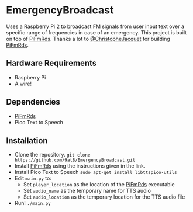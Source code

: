 # EmergencyBroadcast
Uses a Raspberry Pi 2 to broadcast FM signals from user input text over a specific range of frequencies in case of an emergency.
This project is built on top of [PiFmRds](https://github.com/ChristopheJacquet/PiFmRds).
Thanks a lot to [@ChristopheJacquet](https://github.com/ChristopheJacquet) for building [PiFmRds](https://github.com/ChristopheJacquet/PiFmRds).

## Hardware Requirements
- Raspberry Pi
- A wire!

## Dependencies
- [PiFmRds](https://github.com/ChristopheJacquet/PiFmRds)
- Pico Text to Speech

## Installation
- Clone the repository.
  `git clone https://github.com/9at8/EmergencyBroadcast.git`
- Install [PiFmRds](https://github.com/ChristopheJacquet/PiFmRds) using the instructions given in the link.
- Install Pico Text to Speech
  `sudo apt-get install libttspico-utils`
- Edit `main.py` to:
  - Set `player_location` as the location of the [PiFmRds](https://github.com/ChristopheJacquet/PiFmRds) executable
  - Set `audio_name` as the temporary name for TTS audio
  - Set `audio_location` as the temporary location for the TTS audio file
- Run! `./main.py`
